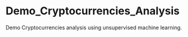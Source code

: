 # Demo_Cryptocurrencies_Analysis
Demo Cryptocurrencies analysis using unsupervised machine learning.
